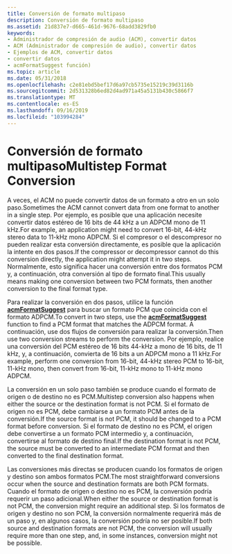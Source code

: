 ```yaml
---
title: Conversión de formato multipaso
description: Conversión de formato multipaso
ms.assetid: 21d837e7-d665-461d-9676-68add3829fb0
keywords:
- Administrador de compresión de audio (ACM), convertir datos
- ACM (Administrador de compresión de audio), convertir datos
- Ejemplos de ACM, convertir datos
- convertir datos
- acmFormatSuggest función)
ms.topic: article
ms.date: 05/31/2018
ms.openlocfilehash: c2e81ebd5bef17d6a97cb5735e15219c39d3116b
ms.sourcegitcommit: 2d531328b6ed82d4ad971a45a5131b430c5866f7
ms.translationtype: MT
ms.contentlocale: es-ES
ms.lasthandoff: 09/16/2019
ms.locfileid: "103994284"
---
```

# <a name="multistep-format-conversion"></a><span data-ttu-id="3ee1e-108">Conversión de formato multipaso</span><span class="sxs-lookup"><span data-stu-id="3ee1e-108">Multistep Format Conversion</span></span>

<span data-ttu-id="3ee1e-109">A veces, el ACM no puede convertir datos de un formato a otro en un solo paso.</span><span class="sxs-lookup"><span data-stu-id="3ee1e-109">Sometimes the ACM cannot convert data from one format to another in a single step.</span></span> <span data-ttu-id="3ee1e-110">Por ejemplo, es posible que una aplicación necesite convertir datos estéreo de 16 bits de 44 kHz a un ADPCM mono de 11 kHz.</span><span class="sxs-lookup"><span data-stu-id="3ee1e-110">For example, an application might need to convert 16-bit, 44-kHz stereo data to 11-kHz mono ADPCM.</span></span> <span data-ttu-id="3ee1e-111">Si el compresor o el descompresor no pueden realizar esta conversión directamente, es posible que la aplicación la intente en dos pasos.</span><span class="sxs-lookup"><span data-stu-id="3ee1e-111">If the compressor or decompressor cannot do this conversion directly, the application might attempt it in two steps.</span></span> <span data-ttu-id="3ee1e-112">Normalmente, esto significa hacer una conversión entre dos formatos PCM y, a continuación, otra conversión al tipo de formato final.</span><span class="sxs-lookup"><span data-stu-id="3ee1e-112">This usually means making one conversion between two PCM formats, then another conversion to the final format type.</span></span>

<span data-ttu-id="3ee1e-113">Para realizar la conversión en dos pasos, utilice la función [**acmFormatSuggest**](/windows/desktop/api/Msacm/nf-msacm-acmformatsuggest) para buscar un formato PCM que coincida con el formato ADPCM.</span><span class="sxs-lookup"><span data-stu-id="3ee1e-113">To convert in two steps, use the [**acmFormatSuggest**](/windows/desktop/api/Msacm/nf-msacm-acmformatsuggest) function to find a PCM format that matches the ADPCM format.</span></span> <span data-ttu-id="3ee1e-114">A continuación, use dos flujos de conversión para realizar la conversión.</span><span class="sxs-lookup"><span data-stu-id="3ee1e-114">Then use two conversion streams to perform the conversion.</span></span> <span data-ttu-id="3ee1e-115">Por ejemplo, realice una conversión del PCM estéreo de 16 bits 44-kHz a mono de 16 bits, de 11 kHz, y, a continuación, convierta de 16 bits a un ADPCM mono a 11 kHz.</span><span class="sxs-lookup"><span data-stu-id="3ee1e-115">For example, perform one conversion from 16-bit, 44-kHz stereo PCM to 16-bit, 11-kHz mono, then convert from 16-bit, 11-kHz mono to 11-kHz mono ADPCM.</span></span>

<span data-ttu-id="3ee1e-116">La conversión en un solo paso también se produce cuando el formato de origen o de destino no es PCM.</span><span class="sxs-lookup"><span data-stu-id="3ee1e-116">Multistep conversion also happens when either the source or the destination format is not PCM.</span></span> <span data-ttu-id="3ee1e-117">Si el formato de origen no es PCM, debe cambiarse a un formato PCM antes de la conversión.</span><span class="sxs-lookup"><span data-stu-id="3ee1e-117">If the source format is not PCM, it should be changed to a PCM format before conversion.</span></span> <span data-ttu-id="3ee1e-118">Si el formato de destino no es PCM, el origen debe convertirse a un formato PCM intermedio y, a continuación, convertirse al formato de destino final.</span><span class="sxs-lookup"><span data-stu-id="3ee1e-118">If the destination format is not PCM, the source must be converted to an intermediate PCM format and then converted to the final destination format.</span></span>

<span data-ttu-id="3ee1e-119">Las conversiones más directas se producen cuando los formatos de origen y destino son ambos formatos PCM.</span><span class="sxs-lookup"><span data-stu-id="3ee1e-119">The most straightforward conversions occur when the source and destination formats are both PCM formats.</span></span> <span data-ttu-id="3ee1e-120">Cuando el formato de origen o destino no es PCM, la conversión podría requerir un paso adicional.</span><span class="sxs-lookup"><span data-stu-id="3ee1e-120">When either the source or destination format is not PCM, the conversion might require an additional step.</span></span> <span data-ttu-id="3ee1e-121">Si los formatos de origen y destino no son PCM, la conversión normalmente requerirá más de un paso y, en algunos casos, la conversión podría no ser posible.</span><span class="sxs-lookup"><span data-stu-id="3ee1e-121">If both source and destination formats are not PCM, the conversion will usually require more than one step, and, in some instances, conversion might not be possible.</span></span>

 

 




